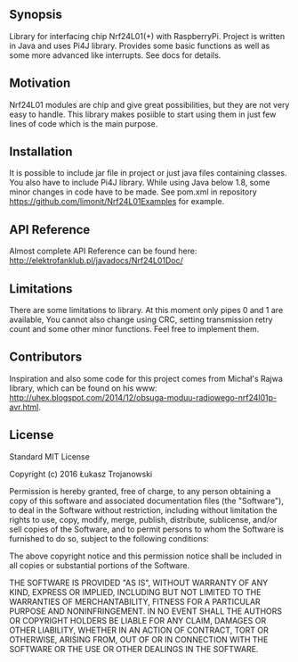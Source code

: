 ## Synopsis

Library for interfacing chip Nrf24L01(+) with RaspberryPi. Project is written in Java and uses Pi4J library. Provides some basic functions as well as some more advanced like interrupts. See docs for details.

## Motivation

Nrf24L01 modules are chip and give great possibilities, but they are not very easy to handle. This library makes posiible to start using them in just few lines of code which is the main purpose. 

## Installation

It is possible to include jar file in project or just java files containing classes. You also have to include Pi4J library.
While using Java below 1.8, some minor changes in code have to be made.
See pom.xml in repository https://github.com/limonit/Nrf24L01Examples for example.

## API Reference

Almost complete API Reference can be found here: http://elektrofanklub.pl/javadocs/Nrf24L01Doc/

## Limitations

There are some limitations to library. At this moment only pipes 0 and 1 are available, You cannot also change using CRC, setting transmission retry count and some other minor functions. Feel free to implement them.

## Contributors

Inspiration and also some code for this project comes from Michał's Rajwa library, which can be found on his www: http://uhex.blogspot.com/2014/12/obsuga-moduu-radiowego-nrf24l01p-avr.html. 

## License

Standard MIT License

Copyright (c) 2016 Łukasz Trojanowski

Permission is hereby granted, free of charge, to any person obtaining a copy of this software and associated documentation files (the "Software"), to deal in the Software without restriction, including without limitation the rights to use, copy, modify, merge, publish, distribute, sublicense, and/or sell copies of the Software, and to permit persons to whom the Software is furnished to do so, subject to the following conditions:

The above copyright notice and this permission notice shall be included in all copies or substantial portions of the Software.

THE SOFTWARE IS PROVIDED "AS IS", WITHOUT WARRANTY OF ANY KIND, EXPRESS OR IMPLIED, INCLUDING BUT NOT LIMITED TO THE WARRANTIES OF MERCHANTABILITY, FITNESS FOR A PARTICULAR PURPOSE AND NONINFRINGEMENT. IN NO EVENT SHALL THE AUTHORS OR COPYRIGHT HOLDERS BE LIABLE FOR ANY CLAIM, DAMAGES OR OTHER LIABILITY, WHETHER IN AN ACTION OF CONTRACT, TORT OR OTHERWISE, ARISING FROM, OUT OF OR IN CONNECTION WITH THE SOFTWARE OR THE USE OR OTHER DEALINGS IN THE SOFTWARE.
